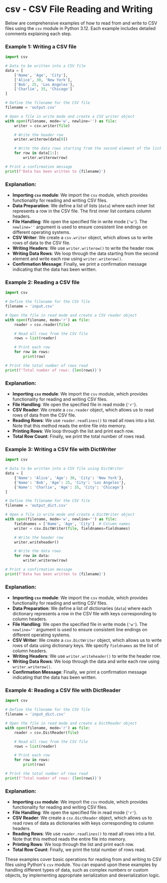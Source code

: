 # csv - CSV File Reading and Writing

Below are comprehensive examples of how to read from and write to CSV files using the `csv` module in Python 3.12. Each example includes detailed comments explaining each step.

### Example 1: Writing a CSV file

```python
import csv

# Data to be written into a CSV file
data = [
    ['Name', 'Age', 'City'],
    ['Alice', 30, 'New York'],
    ['Bob', 25, 'Los Angeles'],
    ['Charlie', 35, 'Chicago']
]

# Define the filename for the CSV file
filename = 'output.csv'

# Open a file in write mode and create a CSV writer object
with open(filename, mode='w', newline='') as file:
    writer = csv.writer(file)

    # Write the header row
    writer.writerow(data[0])

    # Write the data rows starting from the second element of the list
    for row in data[1:]:
        writer.writerow(row)

# Print a confirmation message
print(f'Data has been written to {filename}')
```

### Explanation:

- **Importing `csv` module**: We import the `csv` module, which provides functionality for reading and writing CSV files.
- **Data Preparation**: We define a list of lists (`data`) where each inner list represents a row in the CSV file. The first inner list contains column headers.
- **File Handling**: We open the specified file in write mode (`'w'`). The `newline=''` argument is used to ensure consistent line endings on different operating systems.
- **CSV Writer**: We create a `csv.writer` object, which allows us to write rows of data to the CSV file.
- **Writing Headers**: We use `writer.writerow()` to write the header row.
- **Writing Data Rows**: We loop through the data starting from the second element and write each row using `writer.writerow()`.
- **Confirmation Message**: Finally, we print a confirmation message indicating that the data has been written.

### Example 2: Reading a CSV file

```python
import csv

# Define the filename for the CSV file
filename = 'input.csv'

# Open the file in read mode and create a CSV reader object
with open(filename, mode='r') as file:
    reader = csv.reader(file)

    # Read all rows from the CSV file
    rows = list(reader)

    # Print each row
    for row in rows:
        print(row)

# Print the total number of rows read
print(f'Total number of rows: {len(rows)}')
```

### Explanation:

- **Importing `csv` module**: We import the `csv` module, which provides functionality for reading and writing CSV files.
- **File Handling**: We open the specified file in read mode (`'r'`).
- **CSV Reader**: We create a `csv.reader` object, which allows us to read rows of data from the CSV file.
- **Reading Rows**: We use `reader.readlines()` to read all rows into a list. Note that this method reads the entire file into memory.
- **Printing Rows**: We loop through the list and print each row.
- **Total Row Count**: Finally, we print the total number of rows read.

### Example 3: Writing a CSV file with DictWriter

```python
import csv

# Data to be written into a CSV file using DictWriter
data = [
    {'Name': 'Alice', 'Age': 30, 'City': 'New York'},
    {'Name': 'Bob', 'Age': 25, 'City': 'Los Angeles'},
    {'Name': 'Charlie', 'Age': 35, 'City': 'Chicago'}
]

# Define the filename for the CSV file
filename = 'output_dict.csv'

# Open a file in write mode and create a DictWriter object
with open(filename, mode='w', newline='') as file:
    fieldnames = ['Name', 'Age', 'City']  # Column names
    writer = csv.DictWriter(file, fieldnames=fieldnames)

    # Write the header row
    writer.writeheader()

    # Write the data rows
    for row in data:
        writer.writerow(row)

# Print a confirmation message
print(f'Data has been written to {filename}')
```

### Explanation:

- **Importing `csv` module**: We import the `csv` module, which provides functionality for reading and writing CSV files.
- **Data Preparation**: We define a list of dictionaries (`data`) where each dictionary represents a row in the CSV file with keys corresponding to column headers.
- **File Handling**: We open the specified file in write mode (`'w'`). The `newline=''` argument is used to ensure consistent line endings on different operating systems.
- **CSV Writer**: We create a `csv.DictWriter` object, which allows us to write rows of data using dictionary keys. We specify `fieldnames` as the list of column headers.
- **Writing Headers**: We use `writer.writeheader()` to write the header row.
- **Writing Data Rows**: We loop through the data and write each row using `writer.writerow()`.
- **Confirmation Message**: Finally, we print a confirmation message indicating that the data has been written.

### Example 4: Reading a CSV file with DictReader

```python
import csv

# Define the filename for the CSV file
filename = 'input_dict.csv'

# Open the file in read mode and create a DictReader object
with open(filename, mode='r') as file:
    reader = csv.DictReader(file)

    # Read all rows from the CSV file
    rows = list(reader)

    # Print each row
    for row in rows:
        print(row)

# Print the total number of rows read
print(f'Total number of rows: {len(rows)}')
```

### Explanation:

- **Importing `csv` module**: We import the `csv` module, which provides functionality for reading and writing CSV files.
- **File Handling**: We open the specified file in read mode (`'r'`).
- **CSV Reader**: We create a `csv.DictReader` object, which allows us to read rows of data as dictionaries with keys corresponding to column headers.
- **Reading Rows**: We use `reader.readlines()` to read all rows into a list. Note that this method reads the entire file into memory.
- **Printing Rows**: We loop through the list and print each row.
- **Total Row Count**: Finally, we print the total number of rows read.

These examples cover basic operations for reading from and writing to CSV files using Python's `csv` module. You can expand upon these examples by handling different types of data, such as complex numbers or custom objects, by implementing appropriate serialization and deserialization logic.
